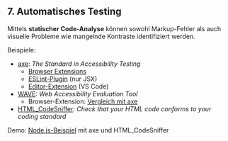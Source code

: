 ## 7. Automatisches Testing

Mittels **statischer Code-Analyse** können sowohl Markup-Fehler als auch visuelle Probleme wie mangelnde Kontraste identifiziert werden.

Beispiele:

- [axe](https://www.deque.com/axe/): _The Standard in Accessibility Testing_
  - [Browser Extensions](https://www.deque.com/axe/browser-extensions/)
  - [ESLint-Plugin](https://www.npmjs.com/package/eslint-plugin-jsx-a11y) (nur JSX)
  - [Editor-Extension](https://marketplace.visualstudio.com/items?itemName=deque-systems.vscode-axe-linter) (VS Code)
- [WAVE](https://wave.webaim.org/extension/): _Web Accessibility Evaluation Tool_
  - Browser-Extension: [Vergleich mit axe](https://blog.scottlogic.com/2023/09/27/accessibility-tooling-wave-vs-axe.html)
- [HTML_CodeSniffer](https://squizlabs.github.io/HTML_CodeSniffer/): _Check that your HTML code conforms to your coding standard_

Demo: [Node.js-Beispiel](https://github.com/cas-fe/Accessibility-Testing) mit axe und HTML_CodeSniffer
